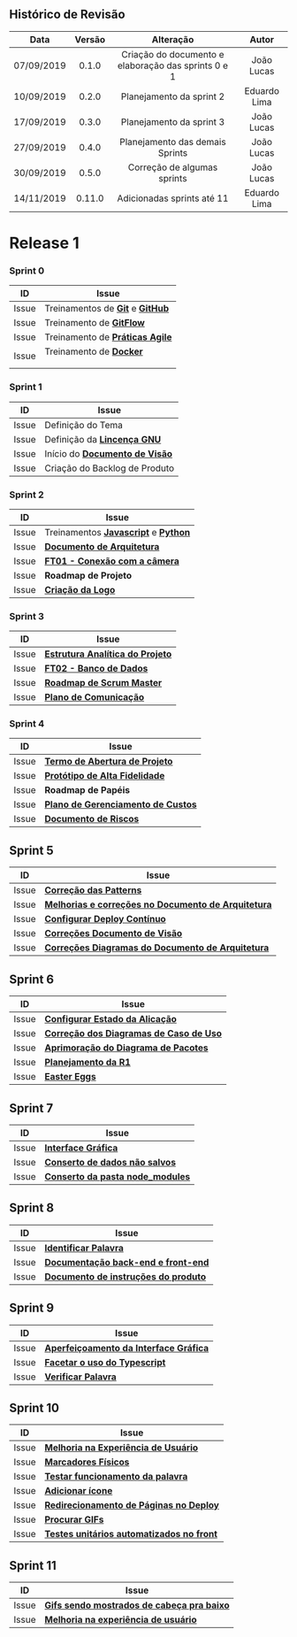 ## Histórico de Revisão

|Data|Versão|Alteração|Autor|
|:-:|:-:|:-:|:-:|
| 07/09/2019 |   0.1.0  | Criação do documento e elaboração das sprints 0 e 1 | João Lucas|
| 10/09/2019 |   0.2.0  | Planejamento da sprint 2 | Eduardo Lima |
| 17/09/2019 | 0.3.0 | Planejamento da sprint 3| João Lucas |
| 27/09/2019| 0.4.0 | Planejamento das demais Sprints| João Lucas |
|30/09/2019| 0.5.0 | Correção de algumas sprints | João Lucas |
|14/11/2019| 0.11.0 | Adicionadas sprints até 11 | Eduardo Lima |

# Release 1

### Sprint 0
| ID | Issue |
|:--:| ------- |
| Issue  |Treinamentos de [**Git**](https://www.udemy.com/course/git-e-github/?LSNPUBID=LtOw5vJl%2FHM&ranEAID=LtOw5vJl%2FHM&ranMID=39197&ranSiteID=LtOw5vJl_HM-BEss9xOVjxqtG_qnScUhvg) e [**GitHub**](https://www.udemy.com/course/git-e-github-para-iniciantes/?LSNPUBID=LtOw5vJl%2FHM&ranEAID=LtOw5vJl%2FHM&ranMID=39197&ranSiteID=LtOw5vJl_HM-BEss9xOVjxqtG_qnScUhvg)
| Issue  |Treinamento de [**GitFlow**](https://github.com/fga-eps-mds/2019.2-ArBC/issues/1)
| Issue  |Treinamento de [**Práticas Agile**](https://github.com/fga-eps-mds/2019.2-ArBC/issues/2)
| Issue  | Treinamento de [**Docker**]()</p>


### Sprint 1
| ID | Issue |
|:--:| ------- |
| Issue  | Definição do Tema
| Issue  | Definição da [**Lincença GNU**](https://github.com/fga-eps-mds/2019.2-ArBC/blob/develop/LICENSE)
| Issue  | Início do [**Documento de Visão**](https://github.com/fga-eps-mds/2019.2-ArBC/blob/develop/docs/mds/Documento_de_visao.md)
| Issue  |Criação do Backlog de Produto


### Sprint 2
| ID | Issue |
|:--:| ------- |
| Issue  |Treinamentos [**Javascript**](https://github.com/fga-eps-mds/2019.2-ArBC/issues/14) e [**Python**](https://github.com/fga-eps-mds/2019.2-ArBC/issues/24)
| Issue  |[**Documento de Arquitetura**](https://github.com/fga-eps-mds/2019.2-ArBC/issues/5)
| Issue  | [**FT01 - Conexão com a câmera**](https://github.com/fga-eps-mds/2019.2-ArBC/issues/21)
| Issue  | **Roadmap de Projeto**
| Issue  |[**Criação da Logo**](https://github.com/fga-eps-mds/2019.2-ArBC/issues/16)


### Sprint 3
| ID | Issue |
|:--:| ------- |
| Issue |[**Estrutura Analítica do Projeto**](https://github.com/fga-eps-mds/2019.2-ArBC/issues/37)
| Issue |[**FT02 - Banco de Dados**](https://github.com/fga-eps-mds/2019.2-ArBC/issues/22)
| Issue | [**Roadmap de Scrum Master**](https://github.com/fga-eps-mds/2019.2-ArBC/issues/31)
| Issue |[**Plano de Comunicação**](https://github.com/fga-eps-mds/2019.2-ArBC/issues/55)

### Sprint 4
| ID | Issue |
|:--:| ------- |
| Issue |[**Termo de Abertura de Projeto**](https://github.com/fga-eps-mds/2019.2-ArBC/issues/7)
| Issue |[**Protótipo de Alta Fidelidade**](https://github.com/fga-eps-mds/2019.2-ArBC/issues/23)
| Issue |**Roadmap de Papéis**
| Issue |[**Plano de Gerenciamento de Custos**](https://github.com/fga-eps-mds/2019.2-ArBC/issues/44)
| Issue |[**Documento de Riscos**](https://github.com/fga-eps-mds/2019.2-ArBC/issues/56)

## Sprint 5
| ID | Issue |
|:--:| ------- |
| Issue | [**Correção das Patterns**](https://github.com/fga-eps-mds/2019.2-arbc/issues/48) |
| Issue | [**Melhorias e correções no Documento de Arquitetura**](https://github.com/fga-eps-mds/2019.2-arbc/issues/49) |
| Issue | [**Configurar Deploy Contínuo**](https://github.com/fga-eps-mds/2019.2-arbc/issues/50) |
| Issue | [**Correções Documento de Visão**](https://github.com/fga-eps-mds/2019.2-arbc/issues/67) |
| Issue | [**Correções Diagramas do Documento de Arquitetura**](https://github.com/fga-eps-mds/2019.2-arbc/issues/72) |


## Sprint 6
| ID | Issue |
| :--:| ------- |
| Issue | [**Configurar Estado da Alicação**](https://github.com/fga-eps-mds/2019.2-ArBC/issues/74)
| Issue | [**Correção dos Diagramas de Caso de Uso**](https://github.com/fga-eps-mds/2019.2-ArBC/issues/85)
| Issue | [**Aprimoração do Diagrama de Pacotes**](https://github.com/fga-eps-mds/2019.2-ArBC/issues/79)
| Issue | [**Planejamento da R1**](https://github.com/fga-eps-mds/2019.2-ArBC/issues/41)
| Issue | [**Easter Eggs**](https://github.com/fga-eps-mds/2019.2-ArBC/issues/77)

## Sprint 7
| ID | Issue |
| :--:| ------- |
| Issue | [**Interface Gráfica**](https://github.com/fga-eps-mds/2019.2-ArBC/issues/91)
| Issue | [**Conserto de dados não salvos**](https://github.com/fga-eps-mds/2019.2-ArBC/issues/87)
| Issue | [**Conserto da pasta node_modules**](https://github.com/fga-eps-mds/2019.2-ArBC/issues/93)

## Sprint 8
| ID | Issue |
| :--:| ------- |
| Issue | [**Identificar Palavra**](https://github.com/fga-eps-mds/2019.2-ArBC/issues/10)
| Issue | [**Documentação back-end e front-end**](https://github.com/fga-eps-mds/2019.2-ArBC/issues/97)
| Issue | [**Documento de instruções do produto**](https://github.com/fga-eps-mds/2019.2-ArBC/issues/96)

## Sprint 9
| ID | Issue |
| :--:| ------- |
| Issue | [**Aperfeiçoamento da Interface Gráfica**](https://github.com/fga-eps-mds/2019.2-ArBC/issues/106)
| Issue | [**Facetar o uso do Typescript**](https://github.com/fga-eps-mds/2019.2-ArBC/issues/104)
| Issue | [**Verificar Palavra**](https://github.com/fga-eps-mds/2019.2-ArBC/issues/11)

## Sprint 10
| ID | Issue |
| :--:| ------- |
| Issue | [**Melhoria na Experiência de Usuário**](https://github.com/fga-eps-mds/2019.2-ArBC/issues/116)
| Issue | [**Marcadores Físicos**](https://github.com/fga-eps-mds/2019.2-ArBC/issues/110)
| Issue | [**Testar funcionamento da palavra**](https://github.com/fga-eps-mds/2019.2-ArBC/issues/89)
| Issue | [**Adicionar ícone**](https://github.com/fga-eps-mds/2019.2-ArBC/issues/115)
| Issue | [**Redirecionamento de Páginas no Deploy**](https://github.com/fga-eps-mds/2019.2-ArBC/issues/118)
| Issue | [**Procurar GIFs**](https://github.com/fga-eps-mds/2019.2-ArBC/issues/47)
| Issue | [**Testes unitários automatizados no front**](https://github.com/fga-eps-mds/2019.2-ArBC/issues/111)

## Sprint 11
| ID | Issue |
| :--:| ------- |
| Issue | [**Gifs sendo mostrados de cabeça pra baixo**](https://github.com/fga-eps-mds/2019.2-ArBC/pull/121)
| Issue | [**Melhoria na experiência de usuário**](https://github.com/fga-eps-mds/2019.2-ArBC/pull/122)
